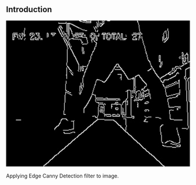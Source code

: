 ## Introduction

<p align = "center">
  <img src = "https://raw.githubusercontent.com/hafiz-kamilin/miscellaneous_python_program/master/edge_canny_detection/new.jpg" width = "550" height = "400"/>
</p>

Applying Edge Canny Detection filter to image.